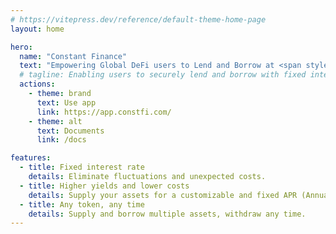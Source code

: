 ```yaml
---
# https://vitepress.dev/reference/default-theme-home-page
layout: home

hero:
  name: "Constant Finance"
  text: "Empowering Global DeFi users to Lend and Borrow at <span style='color: #5672cd;'>Fixed Rates</span>"
  # tagline: Enabling users to securely lend and borrow with fixed interest rate.
  actions:
    - theme: brand
      text: Use app
      link: https://app.constfi.com/
    - theme: alt
      text: Documents
      link: /docs

features:
  - title: Fixed interest rate
    details: Eliminate fluctuations and unexpected costs.
  - title: Higher yields and lower costs
    details: Supply your assets for a customizable and fixed APR (Annual Percentage Rate).
  - title: Any token, any time
    details: Supply and borrow multiple assets, withdraw any time.
---
```


